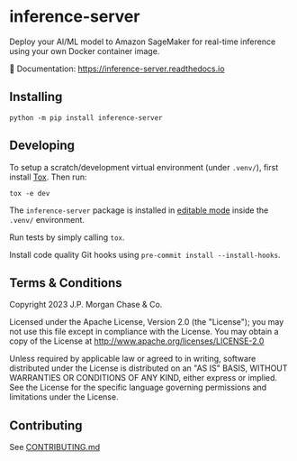 # inference-server

Deploy your AI/ML model to Amazon SageMaker for real-time inference using your own Docker container image.

:blue_book: Documentation: https://inference-server.readthedocs.io


## Installing

```shell
python -m pip install inference-server
```

## Developing

To setup a scratch/development virtual environment (under `.venv/`), first install [Tox][].
Then run:

```shell
tox -e dev
```

The `inference-server` package is installed in [editable mode][] inside the `.venv/` environment.

Run tests by simply calling `tox`.

Install code quality Git hooks using `pre-commit install --install-hooks`.


## Terms & Conditions

Copyright 2023 J.P. Morgan Chase & Co.

Licensed under the Apache License, Version 2.0 (the "License"); you may not use this file except in compliance with
the License. You may obtain a copy of the License at http://www.apache.org/licenses/LICENSE-2.0

Unless required by applicable law or agreed to in writing, software distributed under the License is distributed on an
"AS IS" BASIS, WITHOUT WARRANTIES OR CONDITIONS OF ANY KIND, either express or implied. See the License for the
specific language governing permissions and limitations under the License.


## Contributing

See [CONTRIBUTING.md][]


[Tox]:                  https://tox.wiki
[editable mode]:        https://pip.pypa.io/en/stable/cli/pip_install/#cmdoption-e
[CONTRIBUTING.md]:      https://github.com/jpmorganchase/.github/blob/main/CONTRIBUTING.md
